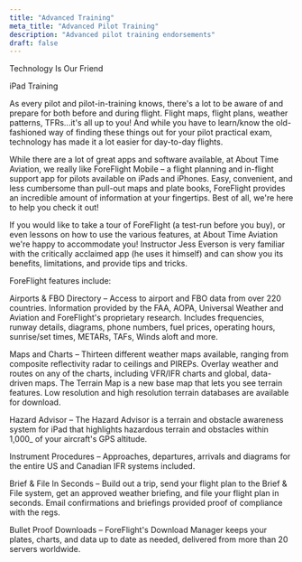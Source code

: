 ```yaml
---
title: "Advanced Training"
meta_title: "Advanced Pilot Training"
description: "Advanced pilot training endorsements"
draft: false
---
```


Technology Is Our Friend

iPad Training

As every pilot and pilot-in-training knows, there's a lot to be aware of and prepare for both before and during flight. Flight maps, flight plans, weather patterns, TFRs...it's all up to you! And while you have to learn/know the old-fashioned way of finding these things out for your pilot practical exam, technology has made it a lot easier for day-to-day flights.

While there are a lot of great apps and software available, at About Time Aviation, we really like ForeFlight Mobile – a flight planning and in-flight support app for pilots available on iPads and iPhones. Easy, convenient, and less cumbersome than pull-out maps and plate books, ForeFlight provides an incredible amount of information at your fingertips. Best of all, we're here to help you check it out!

If you would like to take a tour of ForeFlight (a test-run before you buy), or even lessons on how to use the various features, at About Time Aviation we're happy to accommodate you! Instructor Jess Everson is very familiar with the critically acclaimed app (he uses it himself) and can show you its benefits, limitations, and provide tips and tricks.


ForeFlight features include:

Airports & FBO Directory – Access to airport and FBO data from over 220 countries. Information provided by the FAA, AOPA, Universal Weather and Aviation and ForeFlight's proprietary research. Includes frequencies, runway details, diagrams, phone numbers, fuel prices, operating hours, sunrise/set times, METARs, TAFs, Winds aloft and more.

Maps and Charts – Thirteen different weather maps available, ranging from composite reflectivity radar to ceilings and PIREPs. Overlay weather and routes on any of the charts, including VFR/IFR charts and global, data-driven maps. The Terrain Map is a new base map that lets you see terrain features. Low resolution and high resolution terrain databases are available for download.

Hazard Advisor – The Hazard Advisor is a terrain and obstacle awareness system for iPad that highlights hazardous terrain and obstacles within 1,000_ of your aircraft's GPS altitude.

Instrument Procedures – Approaches, departures, arrivals and diagrams for the entire US and Canadian IFR systems included.

Brief & File In Seconds – Build out a trip, send your flight plan to the Brief & File system, get an approved weather briefing, and file your flight plan in seconds. Email confirmations and briefings provided proof of compliance with the regs.

Bullet Proof Downloads – ForeFlight's Download Manager keeps your plates, charts, and data up to date as needed, delivered from more than 20 servers worldwide.